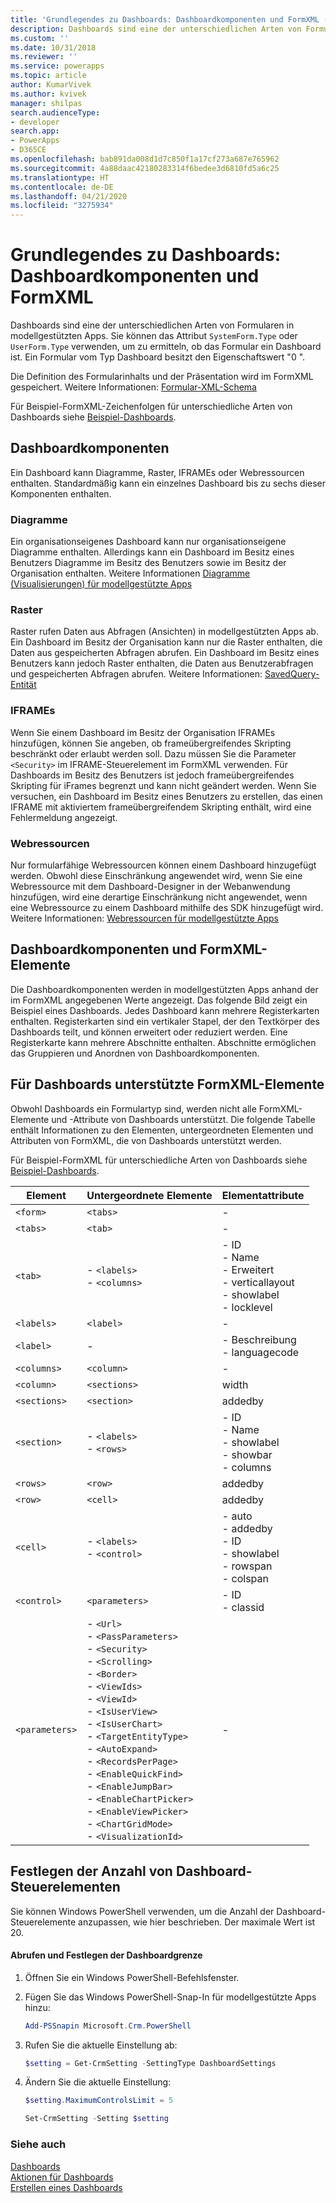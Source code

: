 ```yaml
---
title: 'Grundlegendes zu Dashboards: Dashboardkomponenten und FormXML (modellgestützte Apps) | Microsoft Docs'
description: Dashboards sind eine der unterschiedlichen Arten von Formularen in modellgestützten Apps. Sie können das Attribut SystemForm.Typ oder UserForm.Type verwenden, um zu ermitteln, ob das Formular ein Dashboard ist.
ms.custom: ''
ms.date: 10/31/2018
ms.reviewer: ''
ms.service: powerapps
ms.topic: article
author: KumarVivek
ms.author: kvivek
manager: shilpas
search.audienceType:
- developer
search.app:
- PowerApps
- D365CE
ms.openlocfilehash: bab891da008d1d7c850f1a17cf273a687e765962
ms.sourcegitcommit: 4a88daac42180283314f6bedee3d6810fd5a6c25
ms.translationtype: HT
ms.contentlocale: de-DE
ms.lasthandoff: 04/21/2020
ms.locfileid: "3275934"
---
```

# <a name="understand-dashboards-dashboard-components-and-formxml"></a>Grundlegendes zu Dashboards: Dashboardkomponenten und FormXML

<!-- https://docs.microsoft.com/dynamics365/customer-engagement/developer/customize-dev/understand-dashboards-dashboard-components-formxml -->

Dashboards sind eine der unterschiedlichen Arten von Formularen in modellgestützten Apps. Sie können das Attribut `SystemForm.Type` oder `UserForm.Type` verwenden, um zu ermitteln, ob das Formular ein Dashboard ist. Ein Formular vom Typ Dashboard besitzt den Eigenschaftswert "0 ".  

 Die Definition des Formularinhalts und der Präsentation wird im FormXML gespeichert. Weitere Informationen: [Formular-XML-Schema](form-xml-schema.md)  

 Für Beispiel-FormXML-Zeichenfolgen für unterschiedliche Arten von Dashboards siehe [Beispiel-Dashboards](sample-dashboards.md).  

<a name="DashboardComponents"></a>   
## <a name="dashboard-components"></a>Dashboardkomponenten  
 Ein Dashboard kann Diagramme, Raster, IFRAMEs oder Webressourcen enthalten. Standardmäßig kann ein einzelnes Dashboard bis zu sechs dieser Komponenten enthalten.  

<!-- In the [!INCLUDE[pn_dynamics_crm](../../includes/pn-dynamics-crm.md)] on-premises version, you can change the number of components to be displayed on a dashboard using [!INCLUDE[pn_PowerShell](../../includes/pn-powershell.md)]. More information: [Set the Number of Dashboard Controls](understand-dashboards-dashboard-components-formxml.md#set_controls_limit)-->

<!--[!INCLUDE[cc_sdk_onpremises_note](../../includes/cc-sdk-onpremises-note.md)]-->

### <a name="charts"></a>Diagramme  
 Ein organisationseigenes Dashboard kann nur organisationseigene Diagramme enthalten. Allerdings kann ein Dashboard im Besitz eines Benutzers Diagramme im Besitz des Benutzers sowie im Besitz der Organisation enthalten. Weitere Informationen [Diagramme (Visualisierungen) für modellgestützte Apps](view-data-with-visualizations-charts.md)  

### <a name="grids"></a>Raster  
 Raster rufen Daten aus Abfragen (Ansichten) in modellgestützten Apps ab. Ein Dashboard im Besitz der Organisation kann nur die Raster enthalten, die Daten aus gespeicherten Abfragen abrufen. Ein Dashboard im Besitz eines Benutzers kann jedoch Raster enthalten, die Daten aus Benutzerabfragen und gespeicherten Abfragen abrufen. Weitere Informationen: [SavedQuery-Entität](../common-data-service/reference/entities/savedquery.md) 

### <a name="iframes"></a>IFRAMEs  
 Wenn Sie einem Dashboard im Besitz der Organisation IFRAMEs hinzufügen, können Sie angeben, ob frameübergreifendes Skripting beschränkt oder erlaubt werden soll. Dazu müssen Sie die Parameter `<Security>` im IFRAME-Steuerelement im FormXML verwenden. Für Dashboards im Besitz des Benutzers ist jedoch frameübergreifendes Skripting für iFrames begrenzt und kann nicht geändert werden. Wenn Sie versuchen, ein Dashboard im Besitz eines Benutzers zu erstellen, das einen IFRAME mit aktiviertem frameübergreifendem Skripting enthält, wird eine Fehlermeldung angezeigt.  

### <a name="web-resources"></a>Webressourcen  
 Nur formularfähige Webressourcen können einem Dashboard hinzugefügt werden. Obwohl diese Einschränkung angewendet wird, wenn Sie eine Webressource mit dem Dashboard-Designer in der Webanwendung hinzufügen, wird eine derartige Einschränkung nicht angewendet, wenn eine Webressource zu einem Dashboard mithilfe des SDK hinzugefügt wird. Weitere Informationen: [Webressourcen für modellgestützte Apps](web-resources.md)

<a name="DashboardComponentsandFormXML"></a>   
## <a name="dashboard-components-and-formxml-elements"></a>Dashboardkomponenten und FormXML-Elemente  
 Die Dashboardkomponenten werden in modellgestützten Apps anhand der im FormXML angegebenen Werte angezeigt. Das folgende Bild zeigt ein Beispiel eines Dashboards. Jedes Dashboard kann mehrere Registerkarten enthalten. Registerkarten sind ein vertikaler Stapel, der den Textkörper des Dashboards teilt, und können erweitert oder reduziert werden. Eine Registerkarte kann mehrere Abschnitte enthalten. Abschnitte ermöglichen das Gruppieren und Anordnen von Dashboardkomponenten. 

 <!-- TODO: image not found ![Dashboard components layout](../media/crm-v5s-dashboards-components.png "Dashboard components layout")   -->

<a name="SupportedFormXMLElements"></a>   
## <a name="formxml-elements-supported-for-dashboards"></a>Für Dashboards unterstützte FormXML-Elemente  
 Obwohl Dashboards ein Formulartyp sind, werden nicht alle FormXML-Elemente und -Attribute von Dashboards unterstützt. Die folgende Tabelle enthält Informationen zu den Elementen, untergeordneten Elementen und Attributen von FormXML, die von Dashboards unterstützt werden.

 Für Beispiel-FormXML für unterschiedliche Arten von Dashboards siehe [Beispiel-Dashboards](sample-dashboards.md).  


|    Element     |                                                                                                                                                                                                                          Untergeordnete Elemente                                                                                                                                                                                                                          |                                          Elementattribute                                          |
|----------------|------------------------------------------------------------------------------------------------------------------------------------------------------------------------------------------------------------------------------------------------------------------------------------------------------------------------------------------------------------------------------------------------------------------------------------------------------------------|------------------------------------------------------------------------------------------------------|
|    `<form>`    |                                                                                                                                                                                                                             `<tabs>`                                                                                                                                                                                                                             |                                                  -                                                   |
|    `<tabs>`    |                                                                                                                                                                                                                             `<tab>`                                                                                                                                                                                                                              |                                                  -                                                   |
|    `<tab>`     |                                                                                                                                                                                                               -   `<labels>`<br />-   `<columns>`                                                                                                                                                                                                                | -   ID<br />-   Name<br />-   Erweitert<br />-   verticallayout<br />-   showlabel<br />-   locklevel |
|   `<labels>`   |                                                                                                                                                                                                                            `<label>`                                                                                                                                                                                                                             |                                                  -                                                   |
|   `<label>`    |                                                                                                                                                                                                                                -                                                                                                                                                                                                                                 |                                -   Beschreibung<br />-   languagecode                                 |
|  `<columns>`   |                                                                                                                                                                                                                            `<column>`                                                                                                                                                                                                                            |                                                  -                                                   |
|   `<column>`   |                                                                                                                                                                                                                           `<sections>`                                                                                                                                                                                                                           |                                                width                                                 |
|  `<sections>`  |                                                                                                                                                                                                                           `<section>`                                                                                                                                                                                                                            |                                               addedby                                                |
|  `<section>`   |                                                                                                                                                                                                                 -   `<labels>`<br />-   `<rows>`                                                                                                                                                                                                                 |              -   ID<br />-   Name<br />-   showlabel<br />-   showbar<br />-   columns               |
|    `<rows>`    |                                                                                                                                                                                                                             `<row>`                                                                                                                                                                                                                              |                                               addedby                                                |
|    `<row>`     |                                                                                                                                                                                                                             `<cell>`                                                                                                                                                                                                                             |                                               addedby                                                |
|    `<cell>`    |                                                                                                                                                                                                               -   `<labels>`<br />-   `<control>`                                                                                                                                                                                                                |      -   auto<br />-   addedby<br />-   ID<br />-   showlabel<br />-   rowspan<br />-   colspan      |
|  `<control>`   |                                                                                                                                                                                                                          `<parameters>`                                                                                                                                                                                                                          |                                       -   ID<br />-   classid                                        |
| `<parameters>` | -   `<Url>`<br />-  `<PassParameters>`<br />-   `<Security>`<br />-   `<Scrolling>`<br />-   `<Border>`<br />-   `<ViewIds>`<br />-   `<ViewId>`<br />-   `<IsUserView>`<br />-   `<IsUserChart>`<br />-   `<TargetEntityType>`<br />-   `<AutoExpand>`<br />-   `<RecordsPerPage>`<br />-   `<EnableQuickFind>`<br />-   `<EnableJumpBar>`<br />-   `<EnableChartPicker>`<br />-   `<EnableViewPicker>`<br />-   `<ChartGridMode>`<br />-   `<VisualizationId>` |                                                  -                                                   |

<a name="set_controls_limit"></a>   
## <a name="set-the-number-of-dashboard-controls"></a>Festlegen der Anzahl von Dashboard-Steuerelementen  
 Sie können Windows PowerShell verwenden, um die Anzahl der Dashboard-Steuerelemente anzupassen, wie hier beschrieben. Der maximale Wert ist 20.  

#### <a name="to-retrieve-and-set-the-dashboard-limit"></a>Abrufen und Festlegen der Dashboardgrenze  

1. Öffnen Sie ein Windows PowerShell-Befehlsfenster.  

2. Fügen Sie das Windows PowerShell-Snap-In für modellgestützte Apps hinzu:  

   ```powershell  
   Add-PSSnapin Microsoft.Crm.PowerShell  
   ```  

3. Rufen Sie die aktuelle Einstellung ab:  

   ```powershell  
   $setting = Get-CrmSetting -SettingType DashboardSettings  
   ```  

4. Ändern Sie die aktuelle Einstellung:  

   ```powershell  
   $setting.MaximumControlsLimit = 5  
   ```  

   ```powershell  
   Set-CrmSetting -Setting $setting  
   ```  

### <a name="see-also"></a>Siehe auch  
 [Dashboards](analyze-data-with-dashboards.md)   
 [Aktionen für Dashboards](actions-dashboards.md)   
 [Erstellen eines Dashboards](create-dashboard.md)   
